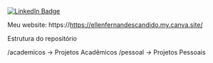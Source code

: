 <div id="badges">
  <a href="https://www.linkedin.com/in/ellen-fernandes-candido/">
    <img src="https://img.shields.io/badge/LinkedIn-blue?style=for-the-badge&logo=linkedin&logoColor=white" alt="LinkedIn Badge"/>
  </a>
</div>

</div>  


Meu website: https://https://ellenfernandescandido.my.canva.site/

Estrutura do repositório

/academicos -> Projetos Acadêmicos
/pessoal -> Projetos Pessoais
